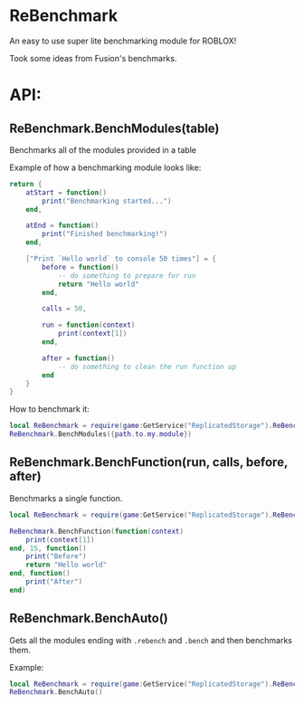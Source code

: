 # ReBenchmark
An easy to use super lite benchmarking module for ROBLOX!

Took some ideas from Fusion's benchmarks.

# API:

## ReBenchmark.BenchModules(table)

Benchmarks all of the modules provided in a table

Example of how a benchmarking module looks like:

```lua
return {
    atStart = function()
        print("Benchmarking started...")
    end,

    atEnd = function()
        print("Finished benchmarking!")
    end,

    ["Print `Hello world` to console 50 times"] = {
        before = function()
            -- do something to prepare for run
            return "Hello world"
        end,

        calls = 50,

        run = function(context)
            print(context[1])
        end,

        after = function()
            -- do something to clean the run function up
        end
    }
}
```

How to benchmark it:

```lua
local ReBenchmark = require(game:GetService("ReplicatedStorage").ReBenchmark)
ReBenchmark.BenchModules({path.to.my.module})
```

## ReBenchmark.BenchFunction(run, calls, before, after)

Benchmarks a single function.

```lua
local ReBenchmark = require(game:GetService("ReplicatedStorage").ReBenchmark)

ReBenchmark.BenchFunction(function(context)
    print(context[1])
end, 15, function()
    print("Before")
    return "Hello world"
end, function()
    print("After")
end)
```

## ReBenchmark.BenchAuto()

Gets all the modules ending with `.rebench` and `.bench` and then benchmarks them.

Example:

```lua
local ReBenchmark = require(game:GetService("ReplicatedStorage").ReBenchmark)
ReBenchmark.BenchAuto()
```